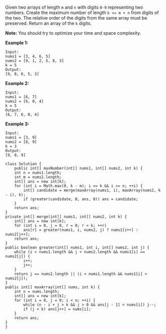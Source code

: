 Given two arrays of length `m` and `n` with digits `0-9` representing two numbers. Create the maximum number of length `k <= m + n` from digits of the two. The relative order of the digits from the same array must be preserved. Return an array of the `k` digits.

**Note:** You should try to optimize your time and space complexity.

**Example 1:**

```
Input:
nums1 = [3, 4, 6, 5]
nums2 = [9, 1, 2, 5, 8, 3]
k = 5
Output:
[9, 8, 6, 5, 3]
```

**Example 2:**

```
Input:
nums1 = [6, 7]
nums2 = [6, 0, 4]
k = 5
Output:
[6, 7, 6, 0, 4]
```

**Example 3:**

```
Input:
nums1 = [3, 9]
nums2 = [8, 9]
k = 3
Output:
[9, 8, 9]
```

```
class Solution {
    public int[] maxNumber(int[] nums1, int[] nums2, int k) {
    int n = nums1.length;
    int m = nums2.length;
    int[] ans = new int[k];
    for (int i = Math.max(0, k - m); i <= k && i <= n; ++i) {
        int[] candidate = merge(maxArray(nums1, i), maxArray(nums2, k - i), k);
        if (greater(candidate, 0, ans, 0)) ans = candidate;
    }
    return ans;
}
private int[] merge(int[] nums1, int[] nums2, int k) {
    int[] ans = new int[k];
    for (int i = 0, j = 0, r = 0; r < k; ++r)
        ans[r] = greater(nums1, i, nums2, j) ? nums1[i++] : nums2[j++];
    return ans;
}
public boolean greater(int[] nums1, int i, int[] nums2, int j) {
    while (i < nums1.length && j < nums2.length && nums1[i] == nums2[j]) {
        i++;
        j++;
    }
    return j == nums2.length || (i < nums1.length && nums1[i] > nums2[j]);
}
public int[] maxArray(int[] nums, int k) {
    int n = nums.length;
    int[] ans = new int[k];
    for (int i = 0, j = 0; i < n; ++i) {
        while (n - i + j > k && j > 0 && ans[j - 1] < nums[i]) j--;
        if (j < k) ans[j++] = nums[i];
    }
    return ans;
}
}
```

